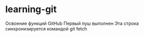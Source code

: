 # learning-git
Освоение функций GitHub
Первый пуш выполнен
Эта строка синхронизируется командой git fetch
